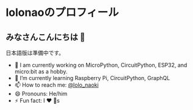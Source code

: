 # lolonaoのプロフィール

## みなさんこんにちは 👋

日本語版は準備中です。

- 🔭 I am currently working on MicroPython, CircuitPython, ESP32, and micro:bit as a hobby.
- 🌱 I’m currently learning Raspberry Pi, CircuitPython, GraphQL
- 📫  How to reach me: [@lolo_naoki](https://twitter.com/lolo_naoki)
- 😄 Pronouns: He/him
- ⚡  Fun fact: I ❤️ 🐶s 

<!--
**lolonao/lolonao** is a ✨ _special_ ✨ repository because its `README.md` (this file) appears on your GitHub profile.

Here are some ideas to get you started:

- 🔭 I am currently working on MicroPython, CircuitPython, ESP32, and micro:bit as a hobby.
- 🌱 I’m currently learning ...
- 👯 I’m looking to collaborate on ...
- 🤔 I’m looking for help with ...
- 💬 Ask me about ...
- 📫 How to reach me: ...
- 😄 Pronouns: ...
- ⚡ Fun fact: ...
-->

<!--
Reference Info about github-profile-summary-cards

GitHubのプロフィールかっこよくする - kosappi の日記
https://blog.kosappi.net/entry/2021/04/17/002051

https://github.com/vn7n24fzkq/github-profile-summary-cards
https://github.com/anuraghazra/github-readme-stats
-->


<!--
WIP Setting:

[![Anurag's GitHub stats](https://github-readme-stats.vercel.app/api?username=lolonao&count_private=true&hide=issues)](https://github.com/anuraghazra/github-readme-stats)
-->
